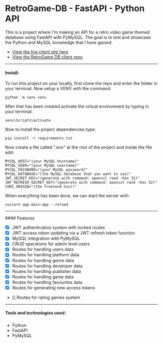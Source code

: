 # RetroGame-DB - FastAPI - Python API

This is a project where I'm making an API for a retro video game themed database using FastAPI with PyMySQL. The goal is to test and showcase the Python and MySQL knowledge that I have gained.

-   [View the live client site here](https://bizarf.github.io/retrogame-db-client/)
-   [View the RetroGame DB client repo](https://github.com/bizarf/retrogame-db-client)

<hr>

#### Install:

To run this project on your locally, first clone the repo and enter the folder in your terminal. Now setup a VENV with the command:

```
python -m venv venv
```

After that has been created activate the virtual environment by typing in your terminal:

```
venv\Scripts\activate
```

Now to install the project dependencies type:

```
pip install -r requirements.txt
```

Now create a file called ".env" at the root of the project and inside the file add:

```
MYSQL_HOST="(your MySQL hostname)"
MYSQL_USER="(your MySQL username)"
MYSQL_PASSWORD="(your MySQL password)"
MYSQL_DATABASE="(the MySQL database that you want to use)"
JWT_SECRET_KEY="(generate with command: openssl rand -hex 32)"
JWT_REFRESH_SECRET_KEY="(generate with command: openssl rand -hex 32)"
CORS_ORIGIN="(the frontend host)"
```

When everything has been done, we can start the server with:

```
uvicorn app.main:app --reload
```

<hr>
#### Features

-   [x] JWT authentication system with locked routes
-   [x] JWT access token updating via a JWT refresh token function
-   [x] MySQL integration with PyMySQL
-   [x] CRUD operations for admin level users
-   [x] Routes for handling users data
-   [x] Routes for handling platform data
-   [x] Routes for handling genre data
-   [x] Routes for handling developer data
-   [x] Routes for handling publisher data
-   [x] Routes for handling game data
-   [x] Routes for handling favourites data
-   [x] Routes for generating new access tokens
-   [] Routes for rating games system

<hr>

##### Tools and technologies used:

-   Python
-   FastAPI
-   PyMySQL
